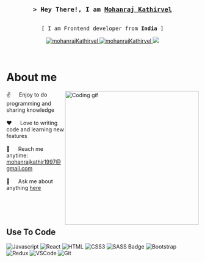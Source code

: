 
<!-- Intro  -->
<h3 align="center">
        <samp>&gt; Hey There!, I am
                <b><a target="_blank" href="https://mohan1997portfolio.web.app/">Mohanraj Kathirvel</a></b>
        </samp>
</h3>
<p align="center"> 
  <samp>
    <a>
    <br>
     [ I am Frontend developer from <b>India</b> ]
    <br>
      </a>
  </samp>
</p>



<p align="center">
 <a href="https://mohan1997portfolio.web.app/" target="blank">
  <img src="https://img.shields.io/badge/Website-DC143C?style=for-the-badge&logo=medium&logoColor=white" alt="mohanrajKathirvel" />
 </a>
 <a href="https://www.linkedin.com/in/mohanrajkathir1997/" target="_blank">
  <img src="https://img.shields.io/badge/LinkedIn-0077B5?style=for-the-badge&logo=linkedin&logoColor=white" alt="mohanrajKathirvel"/>
 </a>
 <a href="https://twitter.com/kmr22live" target="_blank">
  <img src="https://img.shields.io/badge/Twitter-1DA1F2?style=for-the-badge&logo=twitter&logoColor=white" />
 </a>

</p>
<br />

<!-- About Section -->
 # About me
 
<p>
 <img align="right" width="350" src="https://res.cloudinary.com/druttjvrf/image/upload/v1686665542/programmer_hbhnsl.gif" alt="Coding gif" />
  
 ✌️ &emsp; Enjoy to do programming and sharing knowledge <br/><br/>
 ❤️ &emsp; Love to writing code and learning new features<br/><br/>
 📧 &emsp; Reach me anytime: mohanrajkathir1997@gmail.com<br/><br/>
 💬 &emsp; Ask me about anything [here](https://github.com/kmr22live/kmr22live/issues)

</p>

<br/>
<br/>
<br/>

## Use To Code

![Javascript](https://img.shields.io/badge/Javascript-F0DB4F?style=for-the-badge&labelColor=black&logo=javascript&logoColor=F0DB4F)
![React](https://img.shields.io/badge/-React-61DBFB?style=for-the-badge&labelColor=black&logo=react&logoColor=61DBFB)
![HTML](https://img.shields.io/badge/HTML5-E34F26?style=for-the-badge&logo=html5&logoColor=white)
![CSS3](https://img.shields.io/badge/CSS3-1572B6?style=for-the-badge&logo=css3&logoColor=white)
![SASS Badge](https://img.shields.io/badge/Sass-CC6699?style=for-the-badge&logo=sass&logoColor=white)
![Bootstrap](https://img.shields.io/badge/Bootstrap-563D7C?style=for-the-badge&logo=bootstrap&logoColor=white)
![Redux](https://img.shields.io/badge/Redux-593D88?style=for-the-badge&logo=redux&logoColor=white)
![VSCode](https://img.shields.io/badge/Visual_Studio-0078d7?style=for-the-badge&logo=visual%20studio&logoColor=white)
![Git](https://img.shields.io/badge/Git-F05032?style=for-the-badge&logo=git&logoColor=white)
<br/>
